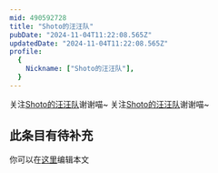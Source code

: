 ```yaml
---
mid: 490592728
title: "Shoto的汪汪队"
pubDate: "2024-11-04T11:22:08.565Z"
updatedDate: "2024-11-04T11:22:08.565Z"
profile:
  {
    Nickname: ["Shoto的汪汪队"],
  }
---
```


关注[Shoto的汪汪队](https://space.bilibili.com/490592728)谢谢喵~ 关注[Shoto的汪汪队](https://space.bilibili.com/490592728)谢谢喵~

## 此条目有待补充
你可以在[这里](https://github.com/Yuhanawa/VTuber.ICU/edit/master/src/content/v/Shoto的汪汪队/index.md)编辑本文
